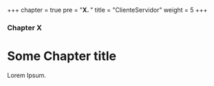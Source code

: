 +++
chapter = true
pre = "<b>X. </b>"
title = "ClienteServidor"
weight = 5
+++

### Chapter X

# Some Chapter title

Lorem Ipsum.